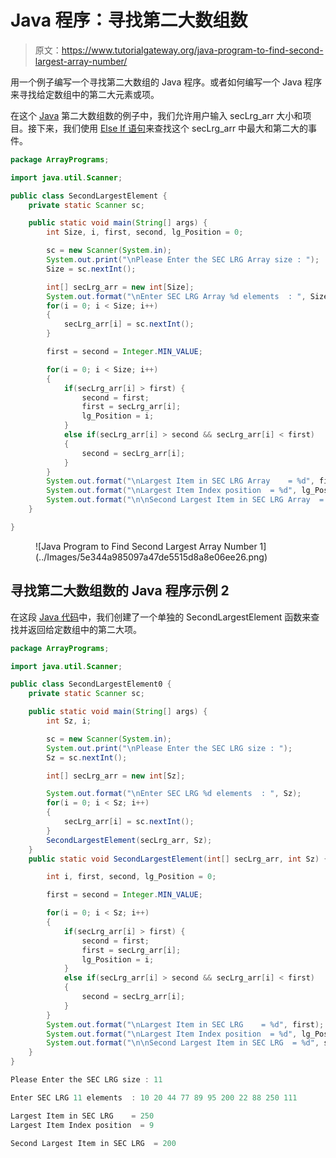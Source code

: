 # Java 程序：寻找第二大数组数

> 原文：<https://www.tutorialgateway.org/java-program-to-find-second-largest-array-number/>

用一个例子编写一个寻找第二大数组的 Java 程序。或者如何编写一个 Java 程序来寻找给定数组中的第二大元素或项。

在这个 [Java](https://www.tutorialgateway.org/java-tutorial/) 第二大数组数的例子中，我们允许用户输入 secLrg_arr 大小和项目。接下来，我们使用 [Else If 语句](https://www.tutorialgateway.org/java-else-if-statement/)来查找这个 secLrg_arr 中最大和第二大的事件。

```java
package ArrayPrograms;

import java.util.Scanner;

public class SecondLargestElement {
	private static Scanner sc;

	public static void main(String[] args) {
		int Size, i, first, second, lg_Position = 0;

		sc = new Scanner(System.in);		
		System.out.print("\nPlease Enter the SEC LRG Array size : ");
		Size = sc.nextInt();

		int[] secLrg_arr = new int[Size];
		System.out.format("\nEnter SEC LRG Array %d elements  : ", Size);
		for(i = 0; i < Size; i++) 
		{
			secLrg_arr[i] = sc.nextInt();
		}

		first = second = Integer.MIN_VALUE;

		for(i = 0; i < Size; i++) 
		{
			if(secLrg_arr[i] > first) {
				second = first;
				first = secLrg_arr[i];
				lg_Position = i;
			}
			else if(secLrg_arr[i] > second && secLrg_arr[i] < first)
			{
				second = secLrg_arr[i];
			}
		}
		System.out.format("\nLargest Item in SEC LRG Array    = %d", first);
		System.out.format("\nLargest Item Index position  = %d", lg_Position);
		System.out.format("\n\nSecond Largest Item in SEC LRG Array  = %d", second);
	}

}
```

<figure class="wp-block-image size-large">![Java Program to Find Second Largest Array Number 1](../Images/5e344a985097a47de5515d8a8e06ee26.png)</figure>

## 寻找第二大数组数的 Java 程序示例 2

在这段 [Java 代码](https://www.tutorialgateway.org/learn-java-programs/)中，我们创建了一个单独的 SecondLargestElement 函数来查找并返回给定数组中的第二大项。

```java
package ArrayPrograms;

import java.util.Scanner;

public class SecondLargestElement0 {
	private static Scanner sc;

	public static void main(String[] args) {
		int Sz, i;

		sc = new Scanner(System.in);		
		System.out.print("\nPlease Enter the SEC LRG size : ");
		Sz = sc.nextInt();

		int[] secLrg_arr = new int[Sz];

		System.out.format("\nEnter SEC LRG %d elements  : ", Sz);
		for(i = 0; i < Sz; i++) 
		{
			secLrg_arr[i] = sc.nextInt();
		}		
		SecondLargestElement(secLrg_arr, Sz);		
	}
	public static void SecondLargestElement(int[] secLrg_arr, int Sz) {

		int i, first, second, lg_Position = 0;

		first = second = Integer.MIN_VALUE;

		for(i = 0; i < Sz; i++) 
		{
			if(secLrg_arr[i] > first) {
				second = first;
				first = secLrg_arr[i];
				lg_Position = i;
			}
			else if(secLrg_arr[i] > second && secLrg_arr[i] < first)
			{
				second = secLrg_arr[i];
			}
		}
		System.out.format("\nLargest Item in SEC LRG    = %d", first);
		System.out.format("\nLargest Item Index position  = %d", lg_Position);
		System.out.format("\n\nSecond Largest Item in SEC LRG  = %d", second);
	}
}
```

```java
Please Enter the SEC LRG size : 11

Enter SEC LRG 11 elements  : 10 20 44 77 89 95 200 22 88 250 111

Largest Item in SEC LRG    = 250
Largest Item Index position  = 9

Second Largest Item in SEC LRG  = 200
```